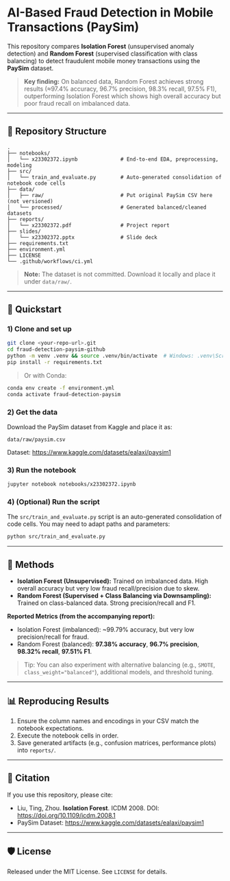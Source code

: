 # AI-Based Fraud Detection in Mobile Transactions (PaySim)

This repository compares **Isolation Forest** (unsupervised anomaly detection) and **Random Forest** (supervised classification with class balancing) to detect fraudulent mobile money transactions using the **PaySim** dataset.

> **Key finding:** On balanced data, Random Forest achieves strong results (≈97.4% accuracy, 96.7% precision, 98.3% recall, 97.5% F1), outperforming Isolation Forest which shows high overall accuracy but poor fraud recall on imbalanced data.

---

## 📁 Repository Structure

```
.
├── notebooks/
│   └── x23302372.ipynb              # End-to-end EDA, preprocessing, modeling
├── src/
│   └── train_and_evaluate.py        # Auto-generated consolidation of notebook code cells
├── data/
│   ├── raw/                         # Put original PaySim CSV here (not versioned)
│   └── processed/                   # Generated balanced/cleaned datasets
├── reports/
│   └── x23302372.pdf                # Project report
├── slides/
│   └── x23302372.pptx               # Slide deck
├── requirements.txt
├── environment.yml
├── LICENSE
└── .github/workflows/ci.yml
```

> **Note:** The dataset is not committed. Download it locally and place it under `data/raw/`.

---

## 🚀 Quickstart

### 1) Clone and set up
```bash
git clone <your-repo-url>.git
cd fraud-detection-paysim-github
python -m venv .venv && source .venv/bin/activate  # Windows: .venv\Scripts\activate
pip install -r requirements.txt
```

> Or with Conda:
```bash
conda env create -f environment.yml
conda activate fraud-detection-paysim
```

### 2) Get the data
Download the PaySim dataset from Kaggle and place it as:
```
data/raw/paysim.csv
```
Dataset: https://www.kaggle.com/datasets/ealaxi/paysim1

### 3) Run the notebook
```bash
jupyter notebook notebooks/x23302372.ipynb
```

### 4) (Optional) Run the script
The `src/train_and_evaluate.py` script is an auto-generated consolidation of code cells.
You may need to adapt paths and parameters:

```bash
python src/train_and_evaluate.py
```

---

## 🧠 Methods

- **Isolation Forest (Unsupervised):** Trained on imbalanced data. High overall accuracy but very low fraud recall/precision due to skew.
- **Random Forest (Supervised + Class Balancing via Downsampling):** Trained on class-balanced data. Strong precision/recall and F1.

**Reported Metrics (from the accompanying report):**
- Isolation Forest (imbalanced): ~99.79% accuracy, but very low precision/recall for fraud.
- Random Forest (balanced): **97.38% accuracy**, **96.7% precision**, **98.32% recall**, **97.51% F1**.

> Tip: You can also experiment with alternative balancing (e.g., `SMOTE`, `class_weight="balanced"`), additional models, and threshold tuning.

---

## 📊 Reproducing Results

1. Ensure the column names and encodings in your CSV match the notebook expectations.
2. Execute the notebook cells in order.
3. Save generated artifacts (e.g., confusion matrices, performance plots) into `reports/`.

---

## 📜 Citation

If you use this repository, please cite:
- Liu, Ting, Zhou. **Isolation Forest**. ICDM 2008. DOI: https://doi.org/10.1109/icdm.2008.1  
- PaySim Dataset: https://www.kaggle.com/datasets/ealaxi/paysim1

---

## 🛡️ License

Released under the MIT License. See `LICENSE` for details.